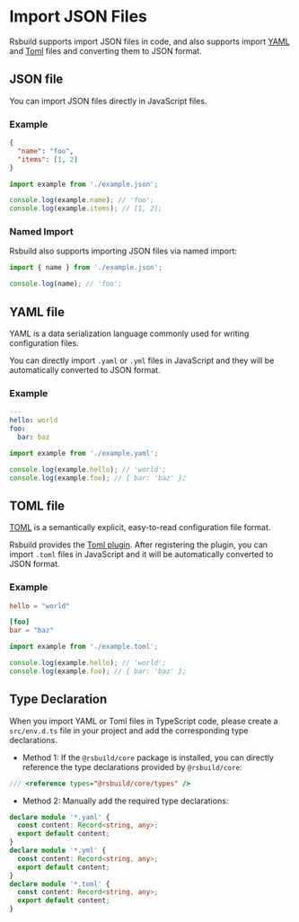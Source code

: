 # Import JSON Files

Rsbuild supports import JSON files in code, and also supports import [YAML](https://yaml.org/) and [Toml](https://toml.io/en/) files and converting them to JSON format.

## JSON file

You can import JSON files directly in JavaScript files.

### Example

```json title="example.json"
{
  "name": "foo",
  "items": [1, 2]
}
```

```js title="index.js"
import example from './example.json';

console.log(example.name); // 'foo';
console.log(example.items); // [1, 2];
```

### Named Import

Rsbuild also supports importing JSON files via named import:

```js
import { name } from './example.json';

console.log(name); // 'foo';
```

## YAML file

YAML is a data serialization language commonly used for writing configuration files.

You can directly import `.yaml` or `.yml` files in JavaScript and they will be automatically converted to JSON format.

### Example

```yaml title="example.yaml"
---
hello: world
foo:
  bar: baz
```

```js
import example from './example.yaml';

console.log(example.hello); // 'world';
console.log(example.foo); // { bar: 'baz' };
```

## TOML file

[TOML](https://toml.io/) is a semantically explicit, easy-to-read configuration file format.

Rsbuild provides the [Toml plugin](/plugins/list/plugin-toml). After registering the plugin, you can import `.toml` files in JavaScript and it will be automatically converted to JSON format.

### Example

```toml title="example.toml"
hello = "world"

[foo]
bar = "baz"
```

```js title="src/env.d.ts"
import example from './example.toml';

console.log(example.hello); // 'world';
console.log(example.foo); // { bar: 'baz' };
```

## Type Declaration

When you import YAML or Toml files in TypeScript code, please create a `src/env.d.ts` file in your project and add the corresponding type declarations.

- Method 1: If the `@rsbuild/core` package is installed, you can directly reference the type declarations provided by `@rsbuild/core`:

```ts title="src/env.d.ts"
/// <reference types="@rsbuild/core/types" />
```

- Method 2: Manually add the required type declarations:

```ts title="src/env.d.ts"
declare module '*.yaml' {
  const content: Record<string, any>;
  export default content;
}
declare module '*.yml' {
  const content: Record<string, any>;
  export default content;
}
declare module '*.toml' {
  const content: Record<string, any>;
  export default content;
}
```
